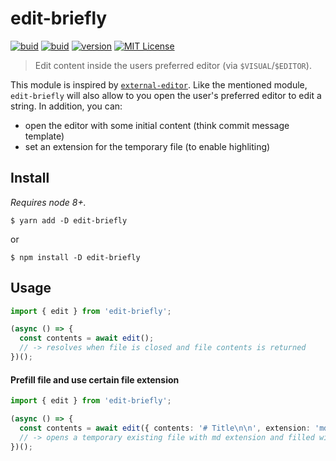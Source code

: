 # edit-briefly

[![buid][ci-badge]][ci] [![buid][coverage-badge]][coverage] [![version][version-badge]][package] [![MIT License][license-badge]][license]

> Edit content inside the users preferred editor (via `$VISUAL`/`$EDITOR`).

This module is inspired by [`external-editor`](https://github.com/mrkmg/node-external-editor).
Like the mentioned module, `edit-briefly` will also allow to you open the user's preferred editor to edit a string. In addition, you can:

- open the editor with some initial content (think commit message template)
- set an extension for the temporary file (to enable highliting)

## Install

_Requires node 8+._

```
$ yarn add -D edit-briefly
```

or

```
$ npm install -D edit-briefly
```

## Usage

```ts
import { edit } from 'edit-briefly';

(async () => {
  const contents = await edit();
  // -> resolves when file is closed and file contents is returned
})();
```

#### Prefill file and use certain file extension

```ts
import { edit } from 'edit-briefly';

(async () => {
  const contents = await edit({ contents: '# Title\n\n', extension: 'md' });
  // -> opens a temporary existing file with md extension and filled with contents.
})();
```

<!-- LINKS -->

[ci]: https://travis-ci.org/sebald/edit-briefly
[ci-badge]: https://img.shields.io/travis/sebald/edit-briefly.svg?style=flat-square
[coverage]: https://codecov.io/gh/sebald/edit-briefly
[coverage-badge]: https://img.shields.io/codecov/c/github/sebald/edit-briefly.svg?style=flat-square
[license]: https://github.com/sebald/edit-briefly/blob/master/LICENCE
[license-badge]: https://img.shields.io/npm/l/edit-briefly.svg?style=flat-square
[package]: https://www.npmjs.com/package/edit-briefly
[version-badge]: https://img.shields.io/npm/v/edit-briefly.svg?style=flat-square
